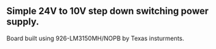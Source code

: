 ## Simple 24V to 10V step down switching power supply.
Board built using 926-LM3150MH/NOPB by Texas insturments. 
